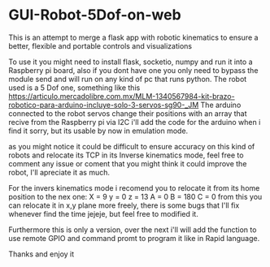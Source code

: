 # GUI-Robot-5Dof-on-web
This is an attempt to merge a flask app with robotic kinematics to ensure a better, flexible and portable controls and visualizations

To use it you might need to install flask, socketio, numpy and run it into a Raspberry pi board, also if you dont have one you only need to bypass the module send and will run on any kind of pc that runs python.
The robot used is a 5 Dof one, something like this https://articulo.mercadolibre.com.mx/MLM-1340567984-kit-brazo-robotico-para-arduino-incluye-solo-3-servos-sg90-_JM
The arduino connected to the robot servos change their positions with an array that recive from the Raspberry pi via I2C
i'll add the code for the arduino when i find it sorry, but its usable by now in emulation mode.

as you might notice it could be difficult to ensure accuracy on this kind of robots and relocate its TCP in its Inverse kinematics mode, feel free to comment any issue or coment that you might think it could improve the robot, I'll apreciate it as much.

For the invers kinematics mode i recomend you to relocate it from its home position to the nex one:
X = 9
y = 0
z = 13
A = 0
B = 180
C = 0
from this you can relocate it in x,y plane more freely, there is some bugs that I'll fix whenever find the time jejeje, but feel free to modified it.

Furthermore this is only a version, over the next i'll will add the function to use remote GPIO and command promt to program it like in Rapid language.

Thanks and enjoy it
